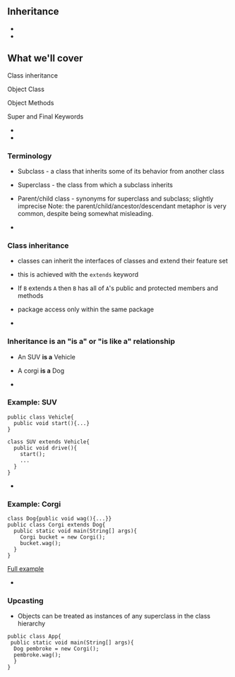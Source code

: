 ## Inheritance


-
-
## What we'll cover
<p class="fragment fade-up">Class inheritance</p>
<p class="fragment fade-up">Object Class</p>
<p class="fragment fade-up">Object Methods</p>
<p class="fragment fade-up">Super and Final Keywords</p>

-
-

### Terminology

- Subclass - a class that inherits some of its behavior from another class
- Superclass - the class from which a subclass inherits
- Parent/child class - synonyms for superclass and subclass; slightly imprecise
Note: the parent/child/ancestor/descendant metaphor is very common, despite being somewhat misleading.

-
### Class inheritance
- classes can inherit the interfaces of classes and extend their feature set
- this is achieved with the `extends` keyword
- If `B` extends `A` then `B` has all of `A`'s public and protected members and methods
 - package access only within the same package

-
### Inheritance is an "is a" or "is like a" relationship

- An SUV **is a** Vehicle
- A corgi **is a** Dog


-
### Example: SUV

```
public class Vehicle{
  public void start(){...}
}

class SUV extends Vehicle{
  public void drive(){
    start();
    ...
  }
}
```

-
### Example: Corgi
```
class Dog{public void wag(){...}}
public class Corgi extends Dog{
  public static void main(String[] args){
    Corgi bucket = new Corgi();
    bucket.wag();
  }
}
```

[Full example](https://repl.it/FMrL/0)

-
### Upcasting

- Objects can be treated as instances of any superclass in the class hierarchy

```
public class App{
 public static void main(String[] args){
  Dog pembroke = new Corgi();
  pembroke.wag();
  }
}
```
